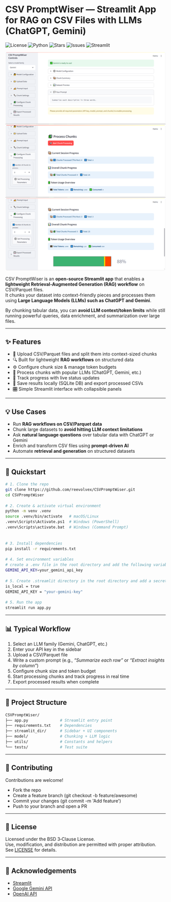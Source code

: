 # CSV PromptWiser — Streamlit App for RAG on CSV Files with LLMs (ChatGPT, Gemini)

![License](https://img.shields.io/badge/license-BSD_3--Clause-blue)
![Python](https://img.shields.io/badge/python-3.10%2B-blue)
![Stars](https://img.shields.io/github/stars/reevolvex/CSVPromptWiser?style=social)
![Issues](https://img.shields.io/github/issues/reevolvex/CSVPromptWiser)
![Streamlit](https://img.shields.io/badge/Streamlit-live-brightgreen)


![App Screenshot](./assests/CPW_overvies.png)
![App Screenshot](./assests/cpw_about_to_run.png)
![App Screenshot](./assests/cpw_run_results.png)

CSV PromptWiser is an **open-source Streamlit app** that enables a **lightweight Retrieval-Augmented Generation (RAG) workflow** on CSV/Parquet files.  
It chunks your dataset into context-friendly pieces and processes them using **Large Language Models (LLMs) such as ChatGPT and Gemini**.  

By chunking tabular data, you can **avoid LLM context/token limits** while still running powerful queries, data enrichment, and summarization over large files.  

---

## ✨ Features
- 📂 Upload CSV/Parquet files and split them into context-sized chunks  
- 🔍 Built for lightweight **RAG workflows** on structured data  
- ⚙️ Configure chunk size & manage token budgets  
- 🤖 Process chunks with popular LLMs (ChatGPT, Gemini, etc.)  
- 🔄 Track progress with live status updates  
- 💾 Save results locally (SQLite DB) and export processed CSVs  
- 🎛️ Simple Streamlit interface with collapsible panels  

---

## 💡 Use Cases
- Run **RAG workflows on CSV/Parquet data**  
- Chunk large datasets to **avoid hitting LLM context limitations**  
- Ask **natural language questions** over tabular data with ChatGPT or Gemini  
- Enrich and transform CSV files using **prompt-driven AI**  
- Automate **retrieval and generation** on structured datasets  

---

## 🚀 Quickstart

```bash
# 1. Clone the repo
git clone https://github.com/reevolvex/CSVPromptWiser.git
cd CSVPromptWiser

# 2. Create & activate virtual environment
python -m venv .venv
source .venv/bin/activate   # macOS/Linux
.venv\Scripts\Activate.ps1  # Windows (PowerShell)
.venv\Scripts\activate.bat  # Windows (Command Prompt)


# 3. Install dependencies
pip install -r requirements.txt

# 4. Set environment variables
# create a .env file in the root directory and add the following variables
GEMINI_API_KEY=your_gemini_api_key

# 5. Create .streamlit directory in the root directory and add a secrets.toml with these variables
is_local = true
GEMINI_API_KEY = "your-gemini-key"

# 5. Run the app
streamlit run app.py
```

---

## 📊 Typical Workflow
1. Select an LLM family (Gemini, ChatGPT, etc.)  
2. Enter your API key in the sidebar  
3. Upload a CSV/Parquet file  
4. Write a custom prompt (e.g., *“Summarize each row”* or *“Extract insights by column”*)  
5. Configure chunk size and token budget  
6. Start processing chunks and track progress in real time  
7. Export processed results when complete  

---

## 📂 Project Structure

```bash
CSVPromptWiser/
├── app.py              # Streamlit entry point
├── requirements.txt    # Dependencies
├── streamlit_dir/      # Sidebar + UI components
├── model/              # Chunking + LLM logic
├── utils/              # Constants and helpers
└── tests/              # Test suite
```

---

## 🤝 Contributing

Contributions are welcome!

- Fork the repo
- Create a feature branch (git checkout -b feature/awesome)
- Commit your changes (git commit -m 'Add feature')
- Push to your branch and open a PR

---

## 📝 License
Licensed under the BSD 3‑Clause License.  
Use, modification, and distribution are permitted with proper attribution.  
See [LICENSE](LICENSE) for details.

---

## 🙌 Acknowledgements
- [Streamlit](https://streamlit.io/)
- [Google Gemini API](https://cloud.google.com/vertex-ai)
- [OpenAI API](https://openai.com/api/)








